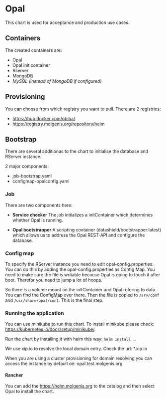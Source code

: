 # Opal
This chart is used for acceptance and production use cases.

## Containers
The created containers are:

- Opal
- Opal init container
- Rserver
- MongoDB
- *MySQL (instead of MongoDB if configured)*

## Provisioning
You can choose from which registry you want to pull. There are 2 registries:
- https://hub.docker.com/obiba/
- https://registry.molgenis.org/repository/helm

## Bootstrap
There are several additionas to the chart to initialise the database and RServer instance.

2 major components:
- job-bootstrap.yaml
- configmap-opalconfig.yaml 

### Job
There are two components here:

- **Service checker**
  The job initializes a initContainer which determines whether Opal is running. 
  
- **Opal bootstrapper**
  A scripting container (datashield/bootstrapper:latest) which allows us to address the Opal REST-API and configure the database.

### Config map
To specify the RServer instance you need to edit opal-config.properties. You can do this by adding the opal-config.properties as Config Map.
You need to make sure the file is writable because Opal is going to touch it after boot. Therefor you need to jump a lot of hoops.

So there is a volume mount on the initContainer and Opal refering to data . You can find the ConfigMap over there. 
Then the file is copied to ```/srv/conf``` and ```/usr/share/opal/conf```. This is the final step.

### Running the application
You can use minikube to run this chart. To install minikube please check: https://kubernetes.io/docs/setup/minikube/.

Run the chart by installing it with helm this way: ```helm install .```.

We use xip.io to resolve the local domain entry. Check the url: *.xip.io

When you are using a cluster provisioning for domain resolving you can access the instance by default on: opal.test.molgenis.org. 
 
#### Rancher
You can add the https://helm.molgenis.org to the catalog and then select Opal to install the chart.